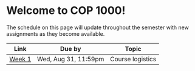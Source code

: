 # Welcome to COP 1000!

The schedule on this page will update throughout the semester with new assignments as they become available.

Link              | Due by                | Topic
---               | ---                   | ---
[Week 1](/week-1) | Wed, Aug 31, 11:59pm  | Course logistics
